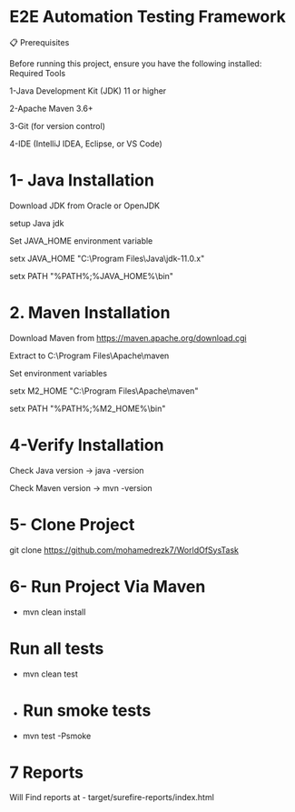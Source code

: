# E2E Automation Testing Framework

📋 Prerequisites

Before running this project, ensure you have the following installed:
Required Tools

1-Java Development Kit (JDK) 11 or higher

2-Apache Maven 3.6+

3-Git (for version control)

4-IDE (IntelliJ IDEA, Eclipse, or VS Code)

# 1- Java Installation

Download JDK from Oracle or OpenJDK

setup Java jdk

Set JAVA_HOME environment variable

setx JAVA_HOME "C:\Program Files\Java\jdk-11.0.x"

setx PATH "%PATH%;%JAVA_HOME%\bin"

# 2. Maven Installation

Download Maven from https://maven.apache.org/download.cgi

Extract to C:\Program Files\Apache\maven

Set environment variables

setx M2_HOME "C:\Program Files\Apache\maven"

setx PATH "%PATH%;%M2_HOME%\bin"

# 4-Verify Installation

Check Java version -> java -version

Check Maven version -> mvn -version

# 5- Clone Project
git clone https://github.com/mohamedrezk7/WorldOfSysTask

# 6- Run Project Via Maven
- mvn clean install
# Run all tests 
- mvn clean test
- # Run smoke tests
- mvn test -Psmoke
# 7 Reports 

Will Find reports at - target/surefire-reports/index.html

